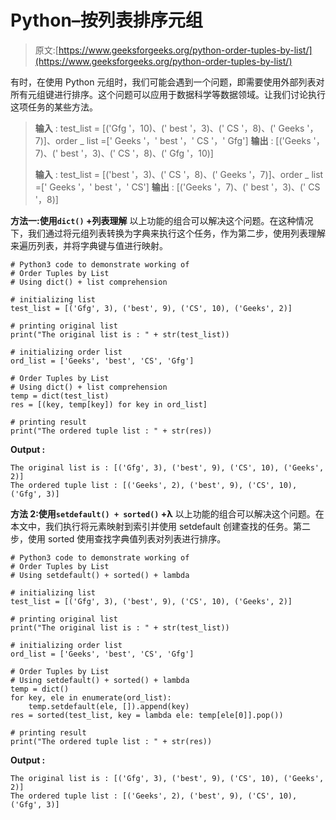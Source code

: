 # Python–按列表排序元组

> 原文:[https://www.geeksforgeeks.org/python-order-tuples-by-list/](https://www.geeksforgeeks.org/python-order-tuples-by-list/)

有时，在使用 Python 元组时，我们可能会遇到一个问题，即需要使用外部列表对所有元组键进行排序。这个问题可以应用于数据科学等数据领域。让我们讨论执行这项任务的某些方法。

> **输入** : test_list = [('Gfg '，10)、(' best '，3)、(' CS '，8)、(' Geeks '，7)]、order _ list =[' Geeks '，' best '，' CS '，' Gfg']
> **输出** : [('Geeks '，7)、(' best '，3)、(' CS '，8)、(' Gfg '，10)]
> 
> **输入** : test_list = [('best '，3)、(' CS '，8)、(' Geeks '，7)]、order _ list =[' Geeks '，' best '，' CS']
> **输出** : [('Geeks '，7)、(' best '，3)、(' CS '，8)]

**方法一:使用`dict()` +列表理解**
以上功能的组合可以解决这个问题。在这种情况下，我们通过将元组列表转换为字典来执行这个任务，作为第二步，使用列表理解来遍历列表，并将字典键与值进行映射。

```
# Python3 code to demonstrate working of 
# Order Tuples by List
# Using dict() + list comprehension

# initializing list
test_list = [('Gfg', 3), ('best', 9), ('CS', 10), ('Geeks', 2)]

# printing original list
print("The original list is : " + str(test_list))

# initializing order list 
ord_list = ['Geeks', 'best', 'CS', 'Gfg']

# Order Tuples by List
# Using dict() + list comprehension
temp = dict(test_list)
res = [(key, temp[key]) for key in ord_list]

# printing result 
print("The ordered tuple list : " + str(res)) 
```

**Output :**

```
The original list is : [('Gfg', 3), ('best', 9), ('CS', 10), ('Geeks', 2)]
The ordered tuple list : [('Geeks', 2), ('best', 9), ('CS', 10), ('Gfg', 3)]

```

**方法 2:使用`setdefault() + sorted()` +λ**
以上功能的组合可以解决这个问题。在本文中，我们执行将元素映射到索引并使用 setdefault 创建查找的任务。第二步，使用 sorted 使用查找字典值列表对列表进行排序。

```
# Python3 code to demonstrate working of 
# Order Tuples by List
# Using setdefault() + sorted() + lambda

# initializing list
test_list = [('Gfg', 3), ('best', 9), ('CS', 10), ('Geeks', 2)]

# printing original list
print("The original list is : " + str(test_list))

# initializing order list 
ord_list = ['Geeks', 'best', 'CS', 'Gfg']

# Order Tuples by List
# Using setdefault() + sorted() + lambda
temp = dict()
for key, ele in enumerate(ord_list):
    temp.setdefault(ele, []).append(key)       
res = sorted(test_list, key = lambda ele: temp[ele[0]].pop())  

# printing result 
print("The ordered tuple list : " + str(res)) 
```

**Output :**

```
The original list is : [('Gfg', 3), ('best', 9), ('CS', 10), ('Geeks', 2)]
The ordered tuple list : [('Geeks', 2), ('best', 9), ('CS', 10), ('Gfg', 3)]

```